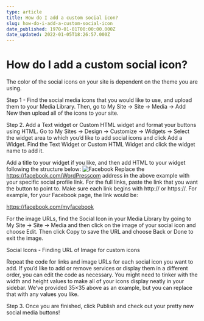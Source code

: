 ```yaml
---
type: article
title: How do I add a custom social icon?
slug: how-do-i-add-a-custom-social-icon
date_published: 1970-01-01T00:00:00.000Z
date_updated: 2022-01-05T18:26:57.000Z
---
```


# How do I add a custom social icon?

The color of the social icons on your site is dependent on the theme you are using.

Step 1 - Find the social media icons that you would like to use, and upload them to your Media Library. Then, go to My Site → Site → Media → Add New then upload all of the icons to your site.

Step 2. Add a Text widget or Custom HTML widget and format your buttons using HTML. Go to My Sites → Design → Customize → Widgets → Select the widget area to which you’d like to add social icons and click Add a Widget. Find the Text Widget or Custom HTML Widget and click the widget name to add it.

Add a title to your widget if you like, and then add HTML to your widget following the structure below:
![Facebook](https://socialmediawidgets.files.wordpress.com/2014/03/02_facebook1.png)
Replace the https://facebook.com/WordPresscom address in the above example with your specific social profile link. For the full links, paste the link that you want the button to point to. Make sure each link begins with http:// or https://. For example, for your Facebook page, the link would be:

https://facebook.com/myfacebook

For the image URLs, find the Social Icon in your Media Library by going to My Site → Site → Media and then click on the image of your social icon and choose Edit. Then click Copy to save the URL and choose Back or Done to exit the image.

Social Icons - Finding URL of Image for custom icons

Repeat the code for links and image URLs for each social icon you want to add. If you’d like to add or remove services or display them in a different order, you can edit the code as necessary. You might need to tinker with the width and height values to make all of your icons display neatly in your sidebar. We’ve provided 35×35 above as an example, but you can replace that with any values you like.

Step 3. Once you are finished, click Publish and check out your pretty new social media buttons!